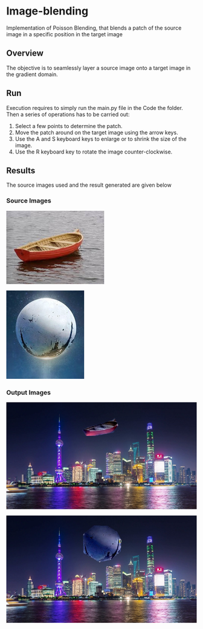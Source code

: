 # Image-blending
Implementation of Poisson Blending, that blends a patch of the source image in a specific position in the target image


## Overview
The objective is to seamlessly layer a source image onto a target image in the gradient domain.

## Run
Execution requires to simply run the main.py file in the Code the folder. Then a series of operations has to be carried out:
  1. Select a few points to determine the patch.
  2. Move the patch around on the target image using the arrow keys.
  3. Use the A and S keyboard keys to enlarge or to shrink the size of the image.
  4. Use the R keyboard key to rotate the image counter-clockwise.
 
 ## Results
 The source images used and the result generated are given below 
### Source Images
![Boat](source1.jpg)

![Moon](source2.jpg)

### Output Images
![Boat](final.jpg)

![Moon](final1.jpg)

